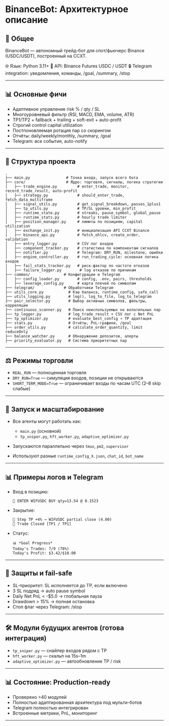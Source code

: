 # BinanceBot: Архитектурное описание

## 🏦 Общее

BinanceBot — автономный трейд-бот для спот/фьючерс Binance (USDC/USDT), построенный на CCXT.

🌐 Язык: Python 3.11+
🔌 API: Binance Futures USDC / USDT
🔒 Telegram integration: уведомления, команды, /goal, /summary, /stop

---

## 📊 Основные фичи

-   Адаптивное управление risk % / qty / SL
-   Многоуровневый фильтр (RSI, MACD, EMA, volume, ATR)
-   TP1/TP2 + fallback + trailing + soft-exit + auto-profit
-   Строгий control capital utilization
-   Постпоновляемая ротация пар со скорингом
-   Отчёты: daily/weekly/monthly, /summary, /goal
-   Telegram: все события, auto-notify

---

## 📂 Структура проекта

```
.
├── main.py                # Точка входа, запуск всего бота
├── core/                  # Ядро: торговля, сигналы, логика стратегии
│   ├── trade_engine.py         # enter_trade, monitor, record_trade_result, auto-profit
│   ├── strategy.py             # should_enter_trade, fetch_data_multiframe
│   ├── signal_utils.py         # get_signal_breakdown, passes_1plus1
│   ├── tp_utils.py             # TP/SL уровни, min_profit
│   ├── runtime_state.py        # streaks, pause_symbol, global_pause
│   ├── runtime_stats.py        # hourly trade limiter
│   ├── position_manager.py     # лимиты по позициям, capital utilization
│   ├── exchange_init.py        # инициализация API CCXT Binance
│   ├── binance_api.py          # fetch_ohlcv, create_order, validation
│   ├── entry_logger.py         # CSV лог входов
│   ├── component_tracker.py    # статистика по компонентам сигналов
│   ├── notifier.py             # Telegram: DRY_RUN, milestone, ошибки
│   ├── engine_controller.py    # run_trading_cycle: основная логика входов
│   ├── fail_stats_tracker.py   # риск-фактор по частоте отказов
│   ├── failure_logger.py        # log отказов по причинам
├── common/               # Конфигурации и Telegram
│   ├── config_loader.py        # config, .env, pairs, thresholds
│   ├── leverage_config.py      # карта плечей по символам
├── telegram/             # Обработчики Telegram
├── utils_core.py           # Кэш баланса, runtime_config, safe_call
├── utils_logging.py        # log(), log_to_file, log_to_telegram
├── pair_selector.py        # Выбор активных символов, фильтры, корреляции
├── continuous_scanner.py   # Поиск неиспользуемых но волатильных пар
├── tp_logger.py            # log_trade_result + CSV лог с Net PnL
├── tp_optimizer.py         # evaluate_best_config → TP адаптация
├── stats.py                # Отчёты, PnL-графики, /goal
├── order_utils.py          # calculate_order_quantity, limit reduceOnly
├── balance_watcher.py      # Обнаружение депозитов, алерты
├── priority_evaluator.py   # Система приоритетных пар
```

---

## ⚖️ Режимы торговли

-   `REAL_RUN` — полноценная торговля
-   `DRY_RUN=True` — симуляция входов, позиции не открываются
-   `SHORT_TERM_MODE=True` — ограничивает входы по часам UTC (2–8 skip слабые)

---

## 🚀 Запуск и масштабирование

-   Все агенты могут работать как:

    -   `main.py` (основной)
    -   `tp_sniper.py`, `hft_worker.py`, `adaptive_optimizer.py`

-   Запускаются параллельно через `tmux`, `pm2`, `supervisor`
-   Используют разные `runtime_config_X.json`, `chat_id`, `bot_name`

---

## 📊 Примеры логов и Telegram

-   Вход в позицию:

    ```
    🚀 ENTER WIFUSDC BUY qty=13.54 @ 0.1523
    ```

-   Закрытие:

    ```
    🌟 Step TP +4% → WIFUSDC partial close (4.00)
    🔵 Trade Closed [TP1 / TP1]
    ```

-   Статус:

    ```
    📊 *Goal Progress*
    Today's Trades: 7/9 (78%)
    Today's Profit: $3.42/$10.00
    ```

---

## 🔐 Защиты и fail-safe

-   SL-приоритет: SL исполняется до TP, если включено
-   3 SL подряд → auto pause symbol
-   Daily Net PnL < -\$5.0 → глобальная пауза
-   Drawdown > 15% → полная остановка
-   Стоп флаг через Telegram: /stop

---

## 🛠️ Модули будущих агентов (готова интеграция)

-   `tp_sniper.py` — снайпер входов рядом с TP
-   `hft_worker.py` — скальп на 15s–1m
-   `adaptive_optimizer.py` — автообновление TP / risk

---

## 📊 Состояние: Production-ready

-   Проверено >40 модулей
-   Полностью адаптированная архитектура под мульти-ботов
-   Telegram полностью интегрирован
-   Встроенные метрики, PnL, мониторинг

---
